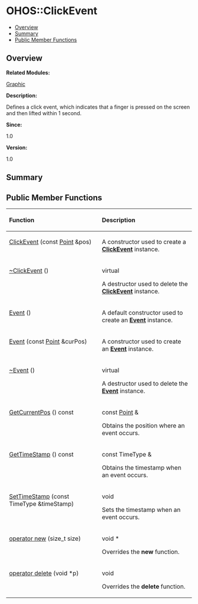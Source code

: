 # OHOS::ClickEvent<a name="ZH-CN_TOPIC_0000001055039546"></a>

-   [Overview](#section963906420165635)
-   [Summary](#section113641388165635)
-   [Public Member Functions](#pub-methods)

## **Overview**<a name="section963906420165635"></a>

**Related Modules:**

[Graphic](Graphic.md)

**Description:**

Defines a click event, which indicates that a finger is pressed on the screen and then lifted within 1 second. 

**Since:**

1.0

**Version:**

1.0

## **Summary**<a name="section113641388165635"></a>

## Public Member Functions<a name="pub-methods"></a>

<a name="table699217293165635"></a>
<table><thead align="left"><tr id="row2078908649165635"><th class="cellrowborder" valign="top" width="50%" id="mcps1.1.3.1.1"><p id="p303752887165635"><a name="p303752887165635"></a><a name="p303752887165635"></a>Function</p>
</th>
<th class="cellrowborder" valign="top" width="50%" id="mcps1.1.3.1.2"><p id="p1980921759165635"><a name="p1980921759165635"></a><a name="p1980921759165635"></a>Description</p>
</th>
</tr>
</thead>
<tbody><tr id="row1163904547165635"><td class="cellrowborder" valign="top" width="50%" headers="mcps1.1.3.1.1 "><p id="p1398435462165635"><a name="p1398435462165635"></a><a name="p1398435462165635"></a><a href="Graphic.md#gaeb51d39715cc72b383ba6059bd0d1053">ClickEvent</a> (const <a href="OHOS-Point.md">Point</a> &amp;pos)</p>
</td>
<td class="cellrowborder" valign="top" width="50%" headers="mcps1.1.3.1.2 "><p id="p1009981313165635"><a name="p1009981313165635"></a><a name="p1009981313165635"></a> </p>
<p id="p76843908165635"><a name="p76843908165635"></a><a name="p76843908165635"></a>A constructor used to create a <strong id="b984653395165635"><a name="b984653395165635"></a><a name="b984653395165635"></a><a href="OHOS-ClickEvent.md">ClickEvent</a></strong> instance. </p>
</td>
</tr>
<tr id="row1379841665165635"><td class="cellrowborder" valign="top" width="50%" headers="mcps1.1.3.1.1 "><p id="p832983348165635"><a name="p832983348165635"></a><a name="p832983348165635"></a><a href="Graphic.md#ga75b3bef18631b1640c31dd1191f35ef7">~ClickEvent</a> ()</p>
</td>
<td class="cellrowborder" valign="top" width="50%" headers="mcps1.1.3.1.2 "><p id="p273903334165635"><a name="p273903334165635"></a><a name="p273903334165635"></a>virtual </p>
<p id="p543453780165635"><a name="p543453780165635"></a><a name="p543453780165635"></a>A destructor used to delete the <strong id="b1371262614165635"><a name="b1371262614165635"></a><a name="b1371262614165635"></a><a href="OHOS-ClickEvent.md">ClickEvent</a></strong> instance. </p>
</td>
</tr>
<tr id="row1368690629165635"><td class="cellrowborder" valign="top" width="50%" headers="mcps1.1.3.1.1 "><p id="p2077051207165635"><a name="p2077051207165635"></a><a name="p2077051207165635"></a><a href="Graphic.md#ga89cd09ced5537a3479b7901ba8abc6da">Event</a> ()</p>
</td>
<td class="cellrowborder" valign="top" width="50%" headers="mcps1.1.3.1.2 "><p id="p1279525731165635"><a name="p1279525731165635"></a><a name="p1279525731165635"></a> </p>
<p id="p456725637165635"><a name="p456725637165635"></a><a name="p456725637165635"></a>A default constructor used to create an <strong id="b1151029300165635"><a name="b1151029300165635"></a><a name="b1151029300165635"></a><a href="OHOS-Event.md">Event</a></strong> instance. </p>
</td>
</tr>
<tr id="row585328342165635"><td class="cellrowborder" valign="top" width="50%" headers="mcps1.1.3.1.1 "><p id="p67217470165635"><a name="p67217470165635"></a><a name="p67217470165635"></a><a href="Graphic.md#ga57a9f07c8203c6a60f3b25c4edb526a0">Event</a> (const <a href="OHOS-Point.md">Point</a> &amp;curPos)</p>
</td>
<td class="cellrowborder" valign="top" width="50%" headers="mcps1.1.3.1.2 "><p id="p306272137165635"><a name="p306272137165635"></a><a name="p306272137165635"></a> </p>
<p id="p519187008165635"><a name="p519187008165635"></a><a name="p519187008165635"></a>A constructor used to create an <strong id="b10274701165635"><a name="b10274701165635"></a><a name="b10274701165635"></a><a href="OHOS-Event.md">Event</a></strong> instance. </p>
</td>
</tr>
<tr id="row982470491165635"><td class="cellrowborder" valign="top" width="50%" headers="mcps1.1.3.1.1 "><p id="p1224871186165635"><a name="p1224871186165635"></a><a name="p1224871186165635"></a><a href="Graphic.md#gabafa07a6393f4757f402bf9437561fa4">~Event</a> ()</p>
</td>
<td class="cellrowborder" valign="top" width="50%" headers="mcps1.1.3.1.2 "><p id="p570856008165635"><a name="p570856008165635"></a><a name="p570856008165635"></a>virtual </p>
<p id="p663284919165635"><a name="p663284919165635"></a><a name="p663284919165635"></a>A destructor used to delete the <strong id="b1349513841165635"><a name="b1349513841165635"></a><a name="b1349513841165635"></a><a href="OHOS-Event.md">Event</a></strong> instance. </p>
</td>
</tr>
<tr id="row89173470165635"><td class="cellrowborder" valign="top" width="50%" headers="mcps1.1.3.1.1 "><p id="p142478886165635"><a name="p142478886165635"></a><a name="p142478886165635"></a><a href="Graphic.md#gaea811c661ad416d7f70912ad6fcce269">GetCurrentPos</a> () const</p>
</td>
<td class="cellrowborder" valign="top" width="50%" headers="mcps1.1.3.1.2 "><p id="p1391030031165635"><a name="p1391030031165635"></a><a name="p1391030031165635"></a>const <a href="OHOS-Point.md">Point</a> &amp; </p>
<p id="p1166648977165635"><a name="p1166648977165635"></a><a name="p1166648977165635"></a>Obtains the position where an event occurs. </p>
</td>
</tr>
<tr id="row736270739165635"><td class="cellrowborder" valign="top" width="50%" headers="mcps1.1.3.1.1 "><p id="p1862118314165635"><a name="p1862118314165635"></a><a name="p1862118314165635"></a><a href="Graphic.md#ga7d56c2a99ab2c98eec9ebc03f67b7777">GetTimeStamp</a> () const</p>
</td>
<td class="cellrowborder" valign="top" width="50%" headers="mcps1.1.3.1.2 "><p id="p1662092089165635"><a name="p1662092089165635"></a><a name="p1662092089165635"></a>const TimeType &amp; </p>
<p id="p1822469000165635"><a name="p1822469000165635"></a><a name="p1822469000165635"></a>Obtains the timestamp when an event occurs. </p>
</td>
</tr>
<tr id="row1298270977165635"><td class="cellrowborder" valign="top" width="50%" headers="mcps1.1.3.1.1 "><p id="p415817887165635"><a name="p415817887165635"></a><a name="p415817887165635"></a><a href="Graphic.md#gabee47ba229e81c44f648cf5b3203010f">SetTimeStamp</a> (const TimeType &amp;timeStamp)</p>
</td>
<td class="cellrowborder" valign="top" width="50%" headers="mcps1.1.3.1.2 "><p id="p1953208760165635"><a name="p1953208760165635"></a><a name="p1953208760165635"></a>void </p>
<p id="p1325240579165635"><a name="p1325240579165635"></a><a name="p1325240579165635"></a>Sets the timestamp when an event occurs. </p>
</td>
</tr>
<tr id="row1044514633165635"><td class="cellrowborder" valign="top" width="50%" headers="mcps1.1.3.1.1 "><p id="p638864499165635"><a name="p638864499165635"></a><a name="p638864499165635"></a><a href="Graphic.md#ga4854963aa969ee20a6cd174a70f5cd23">operator new</a> (size_t size)</p>
</td>
<td class="cellrowborder" valign="top" width="50%" headers="mcps1.1.3.1.2 "><p id="p1725120137165635"><a name="p1725120137165635"></a><a name="p1725120137165635"></a>void * </p>
<p id="p887610460165635"><a name="p887610460165635"></a><a name="p887610460165635"></a>Overrides the <strong id="b493859159165635"><a name="b493859159165635"></a><a name="b493859159165635"></a>new</strong> function. </p>
</td>
</tr>
<tr id="row894717117165635"><td class="cellrowborder" valign="top" width="50%" headers="mcps1.1.3.1.1 "><p id="p43213269165635"><a name="p43213269165635"></a><a name="p43213269165635"></a><a href="Graphic.md#gadf1997a0f56ac2b220e7f0f8e8e0a6ef">operator delete</a> (void *p)</p>
</td>
<td class="cellrowborder" valign="top" width="50%" headers="mcps1.1.3.1.2 "><p id="p1902630633165635"><a name="p1902630633165635"></a><a name="p1902630633165635"></a>void </p>
<p id="p1971627559165635"><a name="p1971627559165635"></a><a name="p1971627559165635"></a>Overrides the <strong id="b662664851165635"><a name="b662664851165635"></a><a name="b662664851165635"></a>delete</strong> function. </p>
</td>
</tr>
</tbody>
</table>

